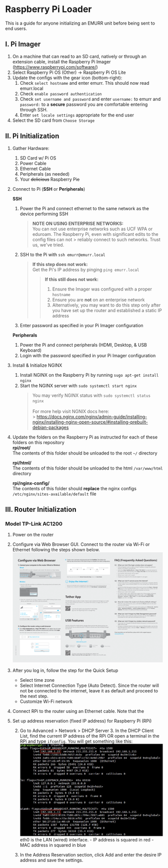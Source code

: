 # Raspberry Pi Loader

This is a guide for anyone initializing an EMURR unit before being sent to end users.

## I. Pi Imager

1. On a machine that can read to an SD card, natively or through an extension cable, install the Raspberry Pi Imager (https://www.raspberrypi.com/software/)
2. Select Raspberry Pi OS (Other) -> Raspberry Pi OS Lite
3. Update the configs with the gear icon (bottom-right):
   1. Check `select hostname` and enter emurr. This should now read emurr.local
   2. Check `enable password authentication`
   3. Check `set username and password` and enter `username:` to emurr and `password:` to a **secure** password you are comfortable entering through SSH.
   4. Enter `set locale settings` appropriate for the end user
4. Select the SD card from `Choose Storage`

<!-- Maybe we should suggest doing this after the router setup -->

## II. Pi Initialization

1. Gather Hardware:

   1. SD Card w/ Pi OS
   2. Power Cable
   3. Ethernet Cable
   4. Peripherals (as needed)
   5. Your ~~delicious~~ Raspberry Pi~~e~~

2. Connect to Pi (**SSH** or **Peripherals**)

   **SSH**

   1. Power the Pi and connect ethernet to the same network as the device performing SSH
      > **NOTE ON USING ENTERPRISE NETWORKS:**<br> You can not use enterprise networks such as UCF WPA or eduroam. The Raspberry Pi, even with significant edits to the config files can not > reliably connect to such networks. Trust us, we've tried.
   2. SSH to the Pi with `ssh emurr@emurr.local`
      > **If this step does not work:**<br> Get the Pi's IP address by pinging `ping emurr.local`
      >
      > > **If this still does not work:**<br>
      > >
      > > 1. Ensure the Imager was configured with a proper `hostname`
      > > 2. Ensure you are **not** on an enterprise network
      > > 3. Alternatively, you may want to do this step only after you have set up the router and established a static IP address
   3. Enter password as specified in your Pi Imager configuration

   **Peripherals**

   1. Power the Pi and connect peripherals (HDMI, Desktop, & USB Keyboard)
   2. Login with the password specified in your Pi Imager configuration

3. Install & Initialize NGINX
   1. Install NGINX on the Raspberry Pi by running `sugo apt-get install nginx`
   2. Start the NGINX server with `sudo systemctl start nginx`
      > You may verify NGINX status with `sudo systemctl status nginx`<br><br> For more help visit NGNIX docs here:<br> > https://docs.nginx.com/nginx/admin-guide/installing-nginx/installing-nginx-open-source/#installing-prebuilt-debian-packages
4. Update the folders on the Raspberry Pi as instructed for each of these folders on this repository  
    **rpi/root/**<br> The contents of this folder should be unloaded to the root `~/` directory

   **rpi/html/**<br> The contents of this folder should be unloaded to the html `/var/www/html` directory

   **rpi/nginx-config/**<br> The contents of this folder should **replace** the nginx configs `/etc/nginx/sites-available/default` file

## III. Router Initialization

### Model TP-Link AC1200

1. Power on the router

2. Configure via Web Browser GUI. Connect to the router via Wi-Fi or Ethernet following the steps shown below. ![](/router-manual/Archer_C1200.png)

3. After you log in, follow the step for the Quick Setup

   - Select time zone
   - Select Internet Connection Type (Auto Detect). Since the router will not be connected to the internet, leave it as default and proceed to the next step.
   - Customize Wi-Fi network

4. Connect RPi to the router using an Ethernet cable. Note that the

5. Set up address reservation (fixed IP address) for Raspberry Pi (RPi)

   2. Go to Advanced > Network > DHCP Server 3. In the DHCP Client List, find the current IP address of the RPi OR open a terminal in the RPi and type `ifconfig`. You will get something like this: ![](/router-manual/ifconfig-current.png) eth0 is the LAN (wired) interface. - IP address is squared in red - MAC address in squared in blue

   3. In the Address Reservation section, click Add and enter the desire IP address and save the settings.
